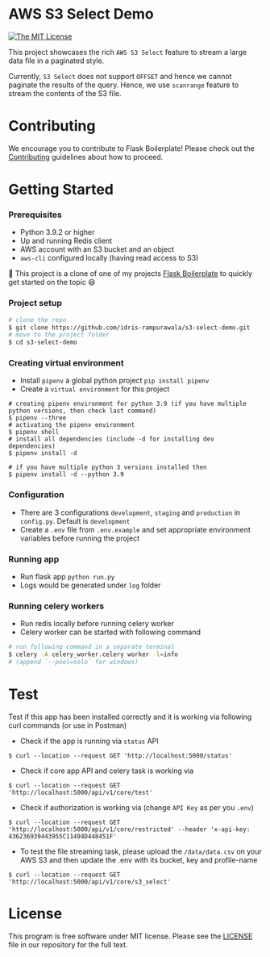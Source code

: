 # AWS S3 Select Demo

[![The MIT License](https://img.shields.io/badge/license-MIT-orange.svg?style=flat-square)](LICENSE)

  This project showcases the rich `AWS S3 Select` feature to stream a large data file in a paginated style.
  
  Currently, `S3 Select` does not support `OFFSET` and hence we cannot paginate the results of the query. Hence, we use `scanrange` feature to stream the contents of the S3 file.

  <!-- You can find an in-depth article on this implementation [here](https://dev.to/idrisrampurawala/flask-boilerplate-structuring-flask-app-3kcd). -->

# Contributing
  We encourage you to contribute to Flask Boilerplate! Please check out the [Contributing](CONTRIBUTING.md) guidelines about how to proceed.

# Getting Started

### Prerequisites

- Python 3.9.2 or higher
- Up and running Redis client
- AWS account with an S3 bucket and an object
- `aws-cli` configured locally (having read access to S3)

:scroll: This project is a clone of one of my projects [Flask Boilerplate](https://github.com/idris-rampurawala/flask-boilerplate) to quickly get started on the topic :satisfied:

### Project setup
```sh
# clone the repo
$ git clone https://github.com/idris-rampurawala/s3-select-demo.git
# move to the project folder
$ cd s3-select-demo
```

### Creating virtual environment

- Install `pipenv` a global python project `pip install pipenv`
- Create a `virtual environment` for this project
```shell
# creating pipenv environment for python 3.9 (if you have multiple python versions, then check last command)
$ pipenv --three
# activating the pipenv environment
$ pipenv shell
# install all dependencies (include -d for installing dev dependencies)
$ pipenv install -d

# if you have multiple python 3 versions installed then
$ pipenv install -d --python 3.9
```
### Configuration

- There are 3 configurations `development`, `staging` and `production` in `config.py`. Default is `development`
- Create a `.env` file from `.env.example` and set appropriate environment variables before running the project

### Running app

- Run flask app `python run.py`
- Logs would be generated under `log` folder

### Running celery workers

- Run redis locally before running celery worker
- Celery worker can be started with following command
```sh
# run following command in a separate terminal
$ celery -A celery_worker.celery worker -l=info  
# (append `--pool=solo` for windows)
```

# Test
  Test if this app has been installed correctly and it is working via following curl commands (or use in Postman)
- Check if the app is running via `status` API
```shell
$ curl --location --request GET 'http://localhost:5000/status'
```
- Check if core app API and celery task is working via
```shell
$ curl --location --request GET 'http://localhost:5000/api/v1/core/test'
```
- Check if authorization is working via (change `API Key` as per you `.env`)
```shell
$ curl --location --request GET 'http://localhost:5000/api/v1/core/restricted' --header 'x-api-key: 436236939443955C11494D448451F'
```
- To test the file streaming task, please upload the `/data/data.csv` on your AWS S3 and then update the .env with its bucket, key and profile-name
```shell
$ curl --location --request GET 'http://localhost:5000/api/v1/core/s3_select'
```

# License
 This program is free software under MIT license. Please see the [LICENSE](LICENSE) file in our repository for the full text.
